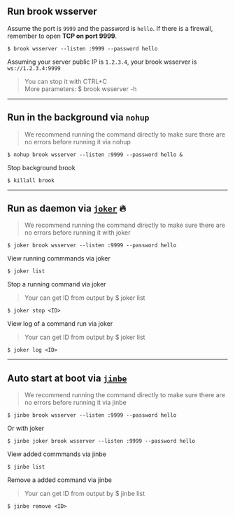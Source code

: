 ## Run brook wsserver

Assume the port is `9999` and the password is `hello`. If there is a firewall, remember to open **TCP on port 9999**.

```
$ brook wsserver --listen :9999 --password hello
```

Assuming your server public IP is `1.2.3.4`, your brook wsserver is `ws://1.2.3.4:9999`

> You can stop it with CTRL+C<br/>
> More parameters: \$ brook wsserver -h

---

## Run in the background via `nohup`

> We recommend running the command directly to make sure there are no errors before running it via nohup

```
$ nohup brook wsserver --listen :9999 --password hello &
```

Stop background brook

```
$ killall brook
```

---

## Run as daemon via [`joker`](https://github.com/txthinking/joker) 🔥

> We recommend running the command directly to make sure there are no errors before running it with joker

```
$ joker brook wsserver --listen :9999 --password hello
```

View running commmands via joker

```
$ joker list
```

Stop a running command via joker

> Your can get ID from output by \$ joker list

```
$ joker stop <ID>
```

View log of a command run via joker

> Your can get ID from output by \$ joker list

```
$ joker log <ID>
```

---

## Auto start at boot via [`jinbe`](https://github.com/txthinking/jinbe)

> We recommend running the command directly to make sure there are no errors before running it via jinbe

```
$ jinbe brook wsserver --listen :9999 --password hello
```

Or with joker

```
$ jinbe joker brook wsserver --listen :9999 --password hello
```

View added commmands via jinbe

```
$ jinbe list
```

Remove a added command via jinbe

> Your can get ID from output by \$ jinbe list

```
$ jinbe remove <ID>
```
